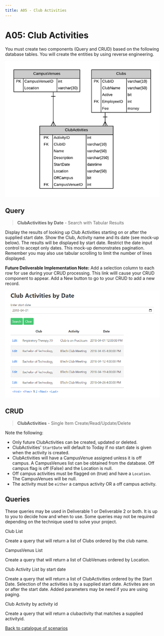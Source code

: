 ```yaml
---
title: A05 - Club Activities
---
```

# A05: Club Activities

You must create two components (Query and CRUD) based on the following database tables. You will create the entities by using reverse engineering.

![ERD for A05](./A05.png)

## Query

> **ClubActivities by Date** - Search with Tabular Resuits

Display the results of looking up Club Activities starting on or after the supplied start date. Show the Club, Activity name and its date (see mock-up below). The results will be displayed by start date. Restrict the date input control to accept only dates. This mock-up demonstrates pagination. Remember you may also use tabular scrolling to limit the number of lines displayed.

**Future Deliverable Implementation Note:** Add a selection column to each row for use during your CRUD processing. This link willl cause your CRUD component to appear.  Add a New button to go to your CRUD to add a new record.

![Form A Search Filter](./A05Mockup.png)

## CRUD

> **ClubActivities** - Single Item Create/Read/Update/Delete

Note the following:

- Only future ClubActivities can be created, updated or deleted.
- ClubActivities' `StartDate` will default to Today if no start date is given when the activity is created.
- ClubActivities will have a CampusVenue assigned unless it is off campus. A CampusVenues  list can be obtained from the database. Off campus flag is off (False) and the Location is null. 
- Off campus activities must be flagged on (true) and have a `Location`. The CampusVenues will be null.
- The activity must be `either` a campus activity OR a off campus activity.
  
## Queries

These queries may be used in Deliverable 1 or Deliverable 2 or both. It is up to you to decide how and when to use. Some queries may not be required depending on the technique used to solve your project.

Club List

Create a query that will return a list of Clubs ordered by the club name.


CampusVenus List

Create a query that will return a list of ClubVenues ordered by Location.


Club Activity List by start date

Create a query that will return a list of ClubActivities ordered by the Start Date. Selection of the activities is by a supplied start date. Activites are on or after the start date. Added parameters may be need if you are using paging.


Club Activity by activity id

Create a query that will return a clubactivity that matches a supplied activityid.


[Back to catalogue of scenarios](./ReadMe.md)
